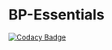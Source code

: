 # BP-Essentials

[![Codacy Badge](https://api.codacy.com/project/badge/Grade/6464a08c29364280aa8c401bef8564f8)](https://www.codacy.com/manual/UserR00T/BP-Essentials?utm_source=github.com&amp;utm_medium=referral&amp;utm_content=UserR00T/BP-Essentials&amp;utm_campaign=Badge_Grade)
